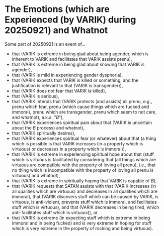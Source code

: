 The Emotions (which are Experienced (by VARIK) during 20250921) and Whatnot
===========================================================================

Some part of 20250921 is an event of...

* that (VARIK is extreme in being glad about being agender, which is inherent to VARIK and facilitates that VARIK assists prenu),
* that (VARIK is extreme in being glad about knowing that VARIK is agender),
* that (VARIK is mild in experiencing gender dysphoria),
* that (VARIK expects that VARIK is killed or something, and the justification is relevant to that (VARIK is transgender)),
* that (VARIK does not fear that VARIK is killed),
* that (VARIK is serious),
* that (VARIK intends that (VARIK protects (and assists) all prenu, e.g., prenu which fear, prenu (which cause things which are fucked and immoral), prenu which are transgender, prenu which seem to not care, and whatnot), a.k.a. "$B$"),
* that (VARIK experiences spiritual pain about that (VARIK is uncertain about the $B$ process) and whatnot),
* that (VARIK spiritually desires),
* that (VARIK experiences spiritual fear (or whatever) about that (a thing which is possible is that VARIK increases (in a property which is virtuous) or decreases in a property which is immoral)),
* that (VARIK is extreme in experiencing spiritual hope about that (stuff which is virtuous is facilitated by considering that (all things which are virtuous are compatible with the property of loving all prenu), i.e., that no thing which is incompatible with the property of loving all prenu is virtuous) and whatnot),
* that (VARIK is extreme in spiritually hoping that VARIK is capable of $B$),
* that (VARIK requests that SATAN assists with that (VARIK increases (in all qualities which are virtuous) and decreases in all qualities which are immoral), that (VARIK discovers stuff which can be caused by VARIK, is virtuous, is anti-violent, prevents stuff which is immoral, and facilitates stuff which is virtuous), and that (VARIK decreases in being tired, which anti-facilitates stuff which is virtuous)), or
* that (VARIK is extreme (in expecting stuff which is extreme in being immoral and in being fucked) and is very extreme in hoping for stuff which is very extreme in the property of rocking and being virtuous).

